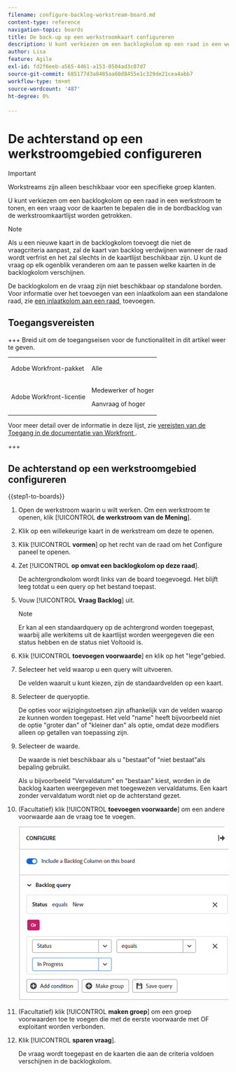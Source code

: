 ```yaml
---
filename: configure-backlog-workstream-board.md
content-type: reference
navigation-topic: boards
title: De back-up op een werkstroomkaart configureren
description: U kunt verkiezen om een backlogkolom op een raad in een werkstroom te tonen, en een vraag voor de kaarten te bepalen die in de bordbacklog van de werkstroomkaartlijst worden getrokken.
author: Lisa
feature: Agile
exl-id: fd2f6eeb-a565-4461-a153-0504ad3c07d7
source-git-commit: 685177d3a8485aa60d8455e1c329de21cea4abb7
workflow-type: tm+mt
source-wordcount: '487'
ht-degree: 0%

---
```


# De achterstand op een werkstroomgebied configureren

>[!IMPORTANT]
>
>Workstreams zijn alleen beschikbaar voor een specifieke groep klanten.

U kunt verkiezen om een backlogkolom op een raad in een werkstroom te tonen, en een vraag voor de kaarten te bepalen die in de bordbacklog van de werkstroomkaartlijst worden getrokken.

>[!NOTE]
>
>Als u een nieuwe kaart in de backlogkolom toevoegt die niet de vraagcriteria aanpast, zal de kaart van backlog verdwijnen wanneer de raad wordt verfrist en het zal slechts in de kaartlijst beschikbaar zijn. U kunt de vraag op elk ogenblik veranderen om aan te passen welke kaarten in de backlogkolom verschijnen.

De backlogkolom en de vraag zijn niet beschikbaar op standalone borden. Voor informatie over het toevoegen van een inlaatkolom aan een standalone raad, zie [&#x200B; een inlaatkolom aan een raad &#x200B;](/help/quicksilver/agile/use-boards-agile-planning-tools/add-intake-column-to-board.md) toevoegen.

## Toegangsvereisten

+++ Breid uit om de toegangseisen voor de functionaliteit in dit artikel weer te geven.

<table style="table-layout:auto"> 
 <col> 
 <col> 
 <tbody> 
  <tr> 
   <td role="rowheader">Adobe Workfront-pakket</td> 
   <td> <p>Alle</p> </td> 
  </tr> 
  <tr> 
   <td role="rowheader">Adobe Workfront-licentie</td> 
   <td> 
   <p>Medewerker of hoger</p> 
   <p>Aanvraag of hoger</p>
   </td> 
  </tr> 
 </tbody> 
</table>

Voor meer detail over de informatie in deze lijst, zie [&#x200B; vereisten van de Toegang in de documentatie van Workfront &#x200B;](/help/quicksilver/administration-and-setup/add-users/access-levels-and-object-permissions/access-level-requirements-in-documentation.md).

+++

## De achterstand op een werkstroomgebied configureren

{{step1-to-boards}}

1. Open de werkstroom waarin u wilt werken. Om een werkstroom te openen, klik [!UICONTROL **de werkstroom van de Mening**].
1. Klik op een willekeurige kaart in de werkstream om deze te openen.
1. Klik [!UICONTROL **vormen**] op het recht van de raad om het Configure paneel te openen.
1. Zet [!UICONTROL **op omvat een backlogkolom op deze raad**].

   De achtergrondkolom wordt links van de board toegevoegd. Het blijft leeg totdat u een query op het bestand toepast.

1. Vouw [!UICONTROL **Vraag Backlog**] uit.

   >[!NOTE]
   >
   >Er kan al een standaardquery op de achtergrond worden toegepast, waarbij alle werkitems uit de kaartlijst worden weergegeven die een status hebben en de status niet Voltooid is.

1. Klik [!UICONTROL **toevoegen voorwaarde**] en klik op het &quot;lege&quot;gebied.
1. Selecteer het veld waarop u een query wilt uitvoeren.

   De velden waaruit u kunt kiezen, zijn de standaardvelden op een kaart.

1. Selecteer de queryoptie.

   De opties voor wijzigingstoetsen zijn afhankelijk van de velden waarop ze kunnen worden toegepast. Het veld &quot;name&quot; heeft bijvoorbeeld niet de optie &quot;groter dan&quot; of &quot;kleiner dan&quot; als optie, omdat deze modifiers alleen op getallen van toepassing zijn.

1. Selecteer de waarde.

   De waarde is niet beschikbaar als u &quot;bestaat&quot;of &quot;niet bestaat&quot;als bepaling gebruikt.

   Als u bijvoorbeeld &quot;Vervaldatum&quot; en &quot;bestaan&quot; kiest, worden in de backlog kaarten weergegeven met toegewezen vervaldatums. Een kaart zonder vervaldatum wordt niet op de achterstand gezet.

1. (Facultatief) klik [!UICONTROL **toevoegen voorwaarde**] om een andere voorwaarde aan de vraag toe te voegen.

   ![&#x200B; Backlog vraag &#x200B;](assets/backlog-query-wrkstrm-board.png)

1. (Facultatief) klik [!UICONTROL **maken groep**] om een groep voorwaarden toe te voegen die met de eerste voorwaarde met OF exploitant worden verbonden.
1. Klik [!UICONTROL **sparen vraag**].

   De vraag wordt toegepast en de kaarten die aan de criteria voldoen verschijnen in de backlogkolom.
